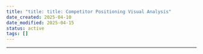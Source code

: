 ```yaml
---
title: "title: title: Competitor Positioning Visual Analysis"
date_created: 2025-04-10
date_modified: 2025-04-15
status: active
tags: []
---
```


---


